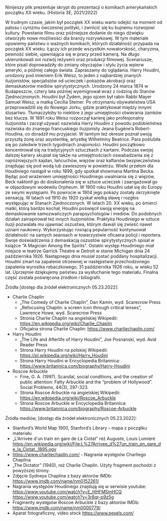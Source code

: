 Ninijeszy plik prezentuje skrypt do prezentacji o komikach amerykańskich początku XX wieku. (Historia 3E, 2021/2022)

W trudnym czasie, jakim był początek XX wieku warto odejść na moment od patosu i cynizmu ówczesnej polityki, i zwrócić się ku bujnemu rozwojowi kultury. Powstanie filmu oraz późniejsze dodanie do niego dźwięku otworzyło nowe możliwości dla branży rozrywkowej. W tym materiale opowiemy państwu o ważnych komikach, których działalność przypada na początek XX wieku. Łączy ich przede wszystkim nowatorskość, charyzma, pewność siebie, ujawniająca się w pracy przed kamerą. Na długo ukierunkowali oni rozwój reżyserii oraz produkcji filmowej. Scenariusze, które pisali doprowadziły do zmiany obyczajów i stylu życia wpierw ameryki, a później całego świata. Zapraszamy do oglądania.
Harry Houdini, urodzony pod imieniem Erik Weisz, to jeden z najbardziej znanych iluzjonistów, specjalistów od ucieczek i pokazów akrobacji oraz demaskatorów mediów spirytystycznych. Urodzony 24 marca 1874 w Budapeszcie, cztery lata później wyemigrował wraz z rodziną do Stanów Zjednocznonych. Houdini był Żydem, jego ojcem był rabin Rabbi Mayer Samuel Weisz, a matką Cecilia Steiner. Po otrzymaniu obywatelstwa USA przeprowadzili się do Nowego Jorku, gdzie praktykował między innymi ślusartwo. Tłumaczyłoby to niektóre z jego umiejętności otwierania zamków bez klucza. W 1891 roku Weisz rozpoczął karierę jako profesjonalny iluzjonista i zaczął używać nazwiska Harry Houdini z powodu podobieństwa nazwiska do znanego francuskiego iluzjonisty Jeana Eugène’a Robert-Houdina, co doradził mu przyjaciel. W tamtym też okresie poznał swoją przyszłą żonę oraz asystentkę, artystkę Wilhelminy Beatrice. Para poślubiła się po zaledwie trzech tygodniach znajomości. Houdini początkowo koncentrował się na tradycyjnych sztuczkach z kartami. Podczas swojej dalszej kariery skupiał się także na umiejętnościach oswabadzania się z najróżniejszych kajdan, łańcuchów, więzów oraz kaftanów bezpieczeństwa znajdując się pod wodą lub zawieszony w powietrzu. Wielki przełom dla Houdiniego nastąpił w roku 1899, gdy spotkał showmana Martina Becka. Będąc pod wrażeniem umiejętności Houdiniego uwalniania się z więzów, Beck nakłonił go do doskonalenia się w sztuce ucieczek i zaangażował go w objazdowym wodewilu Orpheum. W 1900 roku Houdini udał się do Europy ze swymi występami. Po powrocie w 1904 jego pokazy zostały okrzyknięte sensacją. W latach od 1910 do 1920 zyskał wielką sławę i rozgłos występując w Stanach Zjednoczonych. W latach 20. XX wieku, po śmierci matki, którą bardzo kochał, Houdini poświęcił swoją energię na demaskowanie samozwańczych parapsychologów i mediów. Do podobnych działań zainspirował też innych iluzjonistów. Praktyka Houdiniego w sztuce iluzji pozwalała mu ujawniać oszustwa, którym dawali się zwieść nawet uznani naukowcy. Wykorzystując rosnącą popularność kontynuował działalność na samych seansach w towarzystwie oficaera policji i reportera. Swoje doświadczenia z demaskacją oszustów spirytystycznych spisał w książce "A Magician Among the Spirits". Ostatni występ Houdiniego miał miejsce w teatrze Garrick Theatre w Detroit w stanie Michigan dnia 24 października 1926. Następnego dnia musiał zostać poddany hospitalizacji. Houdini zmarł na zapalenie otrzewnej w następstwie przechodzonego zapalenia wyrostka robaczkowego, 31 października 1926 roku, w wieku 52 lat.
Uprzejmie dziękujemy państwu za wysłuchanie tego materiału. Finalna część została poświęcona źródłom i biliografii.

Źródła [dostęp dla źródeł elektronicznych 05.23.2022]:
- Charlie Chaplin
    - „The Comedy of Charlie Chaplin”, Dan Kamin, wyd. Scarecrow Press
    - „Refocusing Chaplin: a screen icon through critical lenses”, Lawrence Howe, wyd. Scarecrow Press
    - Stronia Charlie Chaplin na angielskiej Wikipedii: https://en.wikipedia.org/wiki/Charlie_Chaplin
    - Oficjalna strona Charlie Chaplin: https://www.charliechaplin.com/
- Harry Houdini
    - „The Life and Afterlife of Harry Houdini”, Joe Posnanski, wyd. Avid Reader Press
    - Strona Harry Houdini na polskiej Wikipedii: https://pl.wikipedia.org/wiki/Harry_Houdini
    - Strona Harry Houdini w Encyclopedia Britannica: https://www.britannica.com/biography/Harry-Houdini
- Roscoe Arbuckle
    - Fine, G. A. (1997). Scandal, social conditions, and the creation of public attention: Fatty Arbuckle and the “problem of Hollywood”. Social Problems, 44(3), 297-323.
    - Strona Roscoe Arbuckle na angielskiej Wikipedii: https://en.wikipedia.org/wiki/Roscoe_Arbuckle
    - Strona Roscoe Arbuckle w Encyclopedia Britannica: https://www.britannica.com/biography/Roscoe-Arbuckle

Źródła mediów, [dostęp dla źródeł elektronicznych 05.23.2022]:
- Stanford’s World Map 1900, Stanford’s Library – mapa z początku materiału
- „L'Arrivée d'un train en gare de La Ciotat” reż Auguste, Louis Lumieré
https://en.wikipedia.org/wiki/File:L%27Arrivee_d%27un_train_en_gare_de_la_Ciotat,_1895.ogv
- https://www.charliechaplin.com/ - Nagrania występów Charliego Chaplina
- „The Dictator” (1940), reż Charlie Chaplin. Użyty fragment pochodzi z powyższej strony.
- Zdjęcie Sydneya Chaplina z bazy aktorów IMDb: https://www.imdb.com/name/nm0152261/ 
- Nagrania występów Houdiniego znajdują się w serwisie youtube:
https://www.youtube.com/watch?v=E_HHFMSmHCQ
https://www.youtube.com/watch?v=3r8qr-p9z5g
- Fragmenty występów Roscoe Arbuckle z bazy aktorów IMDb: https://www.imdb.com/name/nm0000779/
- Aparat fotograficzny, video stock https://www.pexels.com/ 
